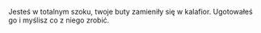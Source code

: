 Jesteś w totalnym szoku, twoje buty zamieniły się w kalafior. Ugotowałeś go i myślisz co z niego zrobić.

